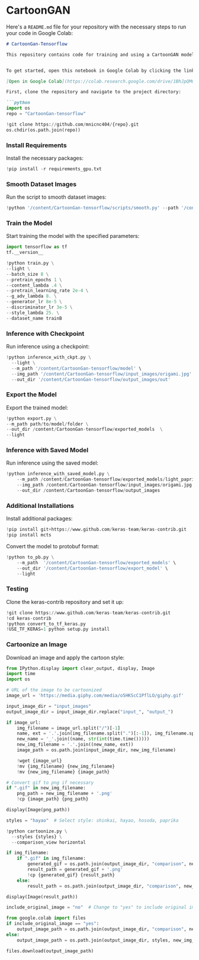 # CartoonGAN

Here's a `README.md` file for your repository with the necessary steps to run your code in Google Colab:

```markdown
# CartoonGan-Tensorflow

This repository contains code for training and using a CartoonGAN model to transform images into cartoon-style images. The following instructions will guide you through setting up and running the model in Google Colab.


To get started, open this notebook in Google Colab by clicking the link below:

[Open in Google Colab](https://colab.research.google.com/drive/1BhJpQMGSWOs3OQdjS5CcX5Yp77rEHz1M#scrollTo=KVK0kiqcUEh8)

First, clone the repository and navigate to the project directory:

```python
import os
repo = "CartoonGan-tensorflow"

!git clone https://github.com/mnicnc404/{repo}.git
os.chdir(os.path.join(repo))
```


### Install Requirements

Install the necessary packages:

```python
!pip install -r requirements_gpu.txt
```

### Smooth Dataset Images

Run the script to smooth dataset images:

```python
!python '/content/CartoonGan-tensorflow/scripts/smooth.py' --path '/content/drive/MyDrive/Colab Notebooks/Datasets/GAN_DATASET'
```

### Train the Model

Start training the model with the specified parameters:

```python
import tensorflow as tf
tf.__version__

!python train.py \
--light \
--batch_size 8 \
--pretrain_epochs 1 \
--content_lambda .4 \
--pretrain_learning_rate 2e-4 \
--g_adv_lambda 8. \
--generator_lr 8e-5 \
--discriminator_lr 3e-5 \
--style_lambda 25. \
--dataset_name trainB
```

### Inference with Checkpoint

Run inference using a checkpoint:

```python
!python inference_with_ckpt.py \
  --light \
  --m_path '/content/CartoonGan-tensorflow/model' \
  --img_path '/content/CartoonGan-tensorflow/input_images/origami.jpg' \
  --out_dir '/content/CartoonGan-tensorflow/output_images/out'
```

### Export the Model

Export the trained model:

```python
!python export.py \
--m_path path/to/model/folder \
--out_dir /content/CartoonGan-tensorflow/exported_models  \
--light
```

### Inference with Saved Model

Run inference using the saved model:

```python
!python inference_with_saved_model.py \
    --m_path /content/CartoonGan-tensorflow/exported_models/light_paprika_SavedModel \
    --img_path /content/CartoonGan-tensorflow/input_images/origami.jpg \
    --out_dir /content/CartoonGan-tensorflow/output_images
```

### Additional Installations

Install additional packages:

```python
!pip install git+https://www.github.com/keras-team/keras-contrib.git
!pip install mcts
```

Convert the model to protobuf format:

```python
!python to_pb.py \
    --m_path  '/content/CartoonGan-tensorflow/exported_models' \
    --out_dir '/content/CartoonGan-tensorflow/export_model' \
    --light
```

### Testing

Clone the keras-contrib repository and set it up:

```python
!git clone https://www.github.com/keras-team/keras-contrib.git
!cd keras-contrib
!python convert_to_tf_keras.py
!USE_TF_KERAS=1 python setup.py install
```

### Cartoonize an Image

Download an image and apply the cartoon style:

```python
from IPython.display import clear_output, display, Image
import time
import os

# URL of the image to be cartoonized
image_url = 'https://media.giphy.com/media/o5HKScC1PflLO/giphy.gif'

input_image_dir = "input_images"
output_image_dir = input_image_dir.replace("input_", "output_")

if image_url:
    img_filename = image_url.split("/")[-1]
    name, ext = '.'.join(img_filename.split(".")[:-1]), img_filename.split(".")[-1]
    new_name = '_'.join((name, str(int(time.time()))))
    new_img_filename = '.'.join((new_name, ext))
    image_path = os.path.join(input_image_dir, new_img_filename)

    !wget {image_url}
    !mv {img_filename} {new_img_filename}
    !mv {new_img_filename} {image_path}

# Convert gif to png if necessary
if ".gif" in new_img_filename:
    png_path = new_img_filename + '.png'
    !cp {image_path} {png_path}

display(Image(png_path))

styles = "hayao"  # Select style: shinkai, hayao, hosoda, paprika

!python cartoonize.py \
  --styles {styles} \
  --comparison_view horizontal

if img_filename:
    if ".gif" in img_filename:
        generated_gif = os.path.join(output_image_dir, "comparison", new_img_filename)
        result_path = generated_gif + '.png'
        !cp {generated_gif} {result_path}
    else:
        result_path = os.path.join(output_image_dir, "comparison", new_img_filename)

display(Image(result_path))

include_original_image = "no"  # Change to "yes" to include original image in the output

from google.colab import files
if include_original_image == "yes":
    output_image_path = os.path.join(output_image_dir, "comparison", new_img_filename)
else:
    output_image_path = os.path.join(output_image_dir, styles, new_img_filename)

files.download(output_image_path)
```

